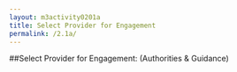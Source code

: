 ```yaml
---
layout: m3activity0201a
title: Select Provider for Engagement
permalink: /2.1a/
---
```

##Select Provider for Engagement: (Authorities & Guidance)

